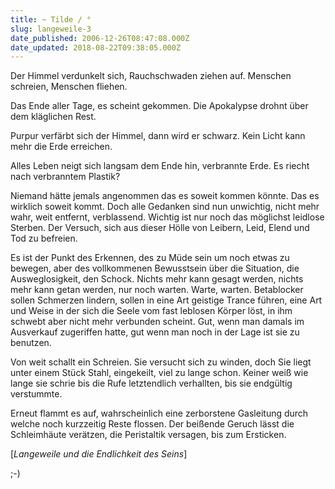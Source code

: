```yaml
---
title: ~ Tilde / °
slug: langeweile-3
date_published: 2006-12-26T08:47:08.000Z
date_updated: 2018-08-22T09:38:05.000Z
---
```


Der Himmel verdunkelt sich, Rauchschwaden ziehen auf. Menschen schreien, Menschen fliehen.

Das Ende aller Tage, es scheint gekommen. Die Apokalypse drohnt über dem kläglichen Rest.

Purpur verfärbt sich der Himmel, dann wird er schwarz. Kein Licht kann mehr die Erde erreichen.

Alles Leben neigt sich langsam dem Ende hin, verbrannte Erde. Es riecht nach verbranntem Plastik?

Niemand hätte jemals angenommen das es soweit kommen könnte. Das es wirklich soweit kommt. Doch alle Gedanken sind nun unwichtig, nicht mehr wahr, weit entfernt, verblassend. Wichtig ist nur noch das möglichst leidlose Sterben. Der Versuch, sich aus dieser Hölle von Leibern, Leid, Elend und Tod zu befreien.

Es ist der Punkt des Erkennen, des zu Müde sein um noch etwas zu bewegen, aber des vollkommenen Bewusstsein über die Situation, die Ausweglosigkeit, den Schock. Nichts mehr kann gesagt werden, nichts mehr kann getan werden, nur noch warten. Warte, warten. Betablocker sollen Schmerzen lindern, sollen in eine Art geistige Trance führen, eine Art und Weise in der sich die Seele vom fast leblosen Körper löst, in ihm schwebt aber nicht mehr verbunden scheint. Gut, wenn man damals im Ausverkauf zugeriffen hatte, gut wenn man noch in der Lage ist sie zu benutzen.

Von weit schallt ein Schreien. Sie versucht sich zu winden, doch Sie liegt unter einem Stück Stahl, eingekeilt, viel zu lange schon. Keiner weiß wie lange sie schrie bis die Rufe letztendlich verhallten, bis sie endgültig verstummte.

Erneut flammt es auf, wahrscheinlich eine zerborstene Gasleitung durch welche noch kurzzeitig Reste flossen. Der beißende Geruch lässt die Schleimhäute verätzen, die Peristaltik versagen, bis zum Ersticken.

[*Langeweile und die Endlichkeit des Seins*]

;-)
